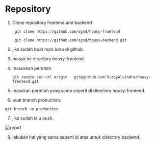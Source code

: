 # Repository

1. Clone repository frontend and backend 
    
    ` git clone https://github.com/sgnd/housy-frontend`
    
    ` git clone https://github.com/sgnd/housy-backend.git`

2. jika sudah buat repo baru di github.
3. masuk ke directory housy-frontend
4. masukkan perintah.
    
    ``` git remote set-url origin	git@github.com:RizqyAlvindra/housy-frontend.git ```
    
5. masukan perintah yang sama seperti di directory housy-frontend.
6. buat branch production.

  `git branch -m production`
  
7. jika sudah lalu push.

  ![repo1](https://user-images.githubusercontent.com/90166916/142751528-fb6e520a-d180-477a-8c85-e0900da5962c.png)

8. lakukan hal yang sama seperti di atas untuk directory backend.
